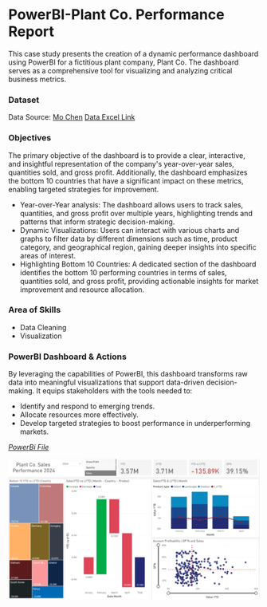 # PowerBI-Plant Co. Performance Report

This case study presents the creation of a dynamic performance dashboard using PowerBI for a fictitious plant company, Plant Co.
The dashboard serves as a comprehensive tool for visualizing and analyzing critical business metrics.

### Dataset
Data Source: [Mo Chen](https://github.com/mochen862) 
[Data Excel Link](https://github.com/julielsa/PowerBI-PlantCo-performance-report/blob/main/Plant_DTS.xls)

### Objectives
The primary objective of the dashboard is to provide a clear, interactive, and insightful representation of the company's year-over-year sales, quantities sold, and gross profit. Additionally, the dashboard emphasizes the bottom 10 countries that have a significant impact on these metrics, enabling targeted strategies for improvement.

- Year-over-Year analysis: The dashboard allows users to track sales, quantities, and gross profit over multiple years, highlighting trends and patterns that inform strategic decision-making.
- Dynamic Visualizations: Users can interact with various charts and graphs to filter data by different dimensions such as time, product category, and geographical region, gaining deeper insights into specific areas of interest.
- Highlighting Bottom 10 Countries: A dedicated section of the dashboard identifies the bottom 10 performing countries in terms of sales, quantities sold, and gross profit, providing actionable insights for market improvement and resource allocation.

### Area of Skills
- Data Cleaning
- Visualization
  
### PowerBI Dashboard & Actions
By leveraging the capabilities of PowerBI, this dashboard transforms raw data into meaningful visualizations that support data-driven decision-making. 
It equips stakeholders with the tools needed to:
- Identify and respond to emerging trends.
- Allocate resources more effectively.
- Develop targeted strategies to boost performance in underperforming markets.
  
[*PowerBi File*](https://github.com/julielsa/PowerBI-PlantCo-performance-report/blob/main/PlantCoDashboard.pbix)

![PowerBi Performance Dashboard](https://github.com/julielsa/PowerBI-PlantCo-performance-report/blob/main/PlantCo_performance_dash.png)
